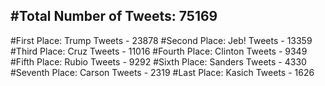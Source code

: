 #Total Number of Tweets: 75169 
---
#First Place: Trump Tweets - 23878
#Second Place: Jeb! Tweets - 13359
#Third Place: Cruz Tweets - 11016
#Fourth Place: Clinton Tweets - 9349
#Fifth Place: Rubio Tweets - 9292
#Sixth Place: Sanders Tweets - 4330
#Seventh Place: Carson Tweets - 2319
#Last Place: Kasich Tweets - 1626
